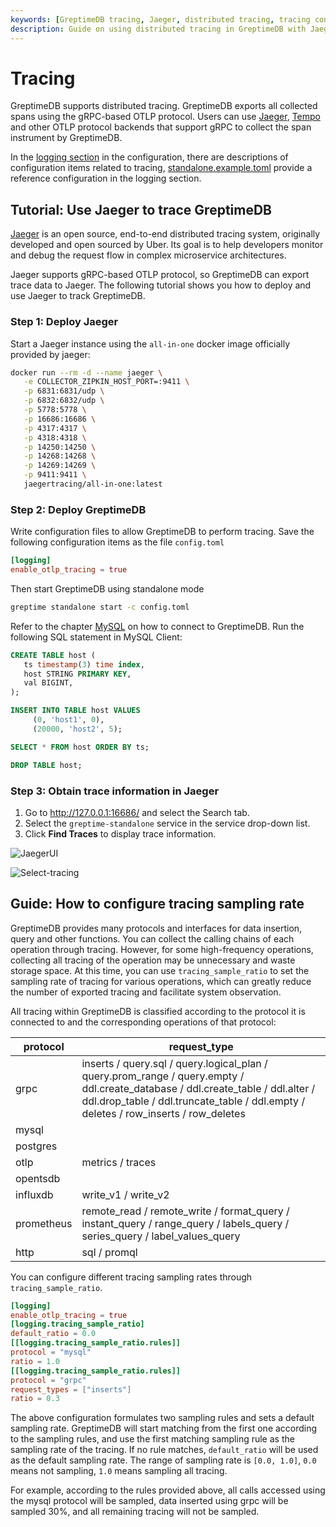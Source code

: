 ```yaml
---
keywords: [GreptimeDB tracing, Jaeger, distributed tracing, tracing configuration, tracing sampling rates]
description: Guide on using distributed tracing in GreptimeDB with Jaeger. Includes steps for deploying Jaeger, configuring GreptimeDB for tracing, obtaining trace information, and configuring tracing sampling rates.
---
```


# Tracing

GreptimeDB supports distributed tracing. GreptimeDB exports all collected spans using the gRPC-based OTLP protocol. Users can use [Jaeger](https://www.jaegertracing.io/), [Tempo](https://grafana.com/oss/tempo/) and other OTLP protocol backends that support gRPC to collect the span instrument by GreptimeDB.

In the [logging section](/user-guide/deployments/configuration.md#logging-options) in the configuration, there are descriptions of configuration items related to tracing, [standalone.example.toml](https://github.com/GreptimeTeam/greptimedb/blob/main/config/standalone.example.toml) provide a reference configuration in the logging section.

## Tutorial: Use Jaeger to trace GreptimeDB

[Jaeger](https://www.jaegertracing.io/) is an open source, end-to-end distributed tracing system, originally developed and open sourced by Uber. Its goal is to help developers monitor and debug the request flow in complex microservice architectures.

Jaeger supports gRPC-based OTLP protocol, so GreptimeDB can export trace data to Jaeger. The following tutorial shows you how to deploy and use Jaeger to track GreptimeDB.

### Step 1: Deploy Jaeger

Start a Jaeger instance using the `all-in-one` docker image officially provided by jaeger:

```bash
docker run --rm -d --name jaeger \
   -e COLLECTOR_ZIPKIN_HOST_PORT=:9411 \
   -p 6831:6831/udp \
   -p 6832:6832/udp \
   -p 5778:5778 \
   -p 16686:16686 \
   -p 4317:4317 \
   -p 4318:4318 \
   -p 14250:14250 \
   -p 14268:14268 \
   -p 14269:14269 \
   -p 9411:9411 \
   jaegertracing/all-in-one:latest
```

### Step 2: Deploy GreptimeDB

Write configuration files to allow GreptimeDB to perform tracing. Save the following configuration items as the file `config.toml`

```Toml
[logging]
enable_otlp_tracing = true
```

Then start GreptimeDB using standalone mode

```bash
greptime standalone start -c config.toml
```

Refer to the chapter [MySQL](/user-guide/protocols/mysql.md) on how to connect to GreptimeDB. Run the following SQL statement in MySQL Client:

```sql
CREATE TABLE host (
   ts timestamp(3) time index,
   host STRING PRIMARY KEY,
   val BIGINT,
);

INSERT INTO TABLE host VALUES
     (0, 'host1', 0),
     (20000, 'host2', 5);

SELECT * FROM host ORDER BY ts;

DROP TABLE host;
```

### Step 3: Obtain trace information in Jaeger

1. Go to http://127.0.0.1:16686/ and select the Search tab.
2. Select the `greptime-standalone` service in the service drop-down list.
3. Click **Find Traces** to display trace information.

![JaegerUI](/jaegerui.png)

![Select-tracing](/select-tracing.png)

## Guide: How to configure tracing sampling rate

GreptimeDB provides many protocols and interfaces for data insertion, query and other functions. You can collect the calling chains of each operation through tracing. However, for some high-frequency operations, collecting all tracing of the operation may be unnecessary and waste storage space. At this time, you can use `tracing_sample_ratio` to set the sampling rate of tracing for various operations, which can greatly reduce the number of exported tracing and facilitate system observation.

All tracing within GreptimeDB is classified according to the protocol it is connected to and the corresponding operations of that protocol:

| **protocol** | **request_type**                                                                                                                                                                                                      |
|--------------|-----------------------------------------------------------------------------------------------------------------------------------------------------------------------------------------------------------------------|
| grpc         | inserts / query.sql / query.logical_plan / query.prom_range / query.empty / ddl.create_database / ddl.create_table / ddl.alter / ddl.drop_table / ddl.truncate_table / ddl.empty / deletes / row_inserts / row_deletes |
| mysql        |                                                                                                                                                                                                                       |
| postgres     |                                                                                                                                                                                                                       |
| otlp         | metrics / traces                                                                                                                                                                                                      |
| opentsdb     |                                                                                                                                                                                                                       |
| influxdb     | write_v1 / write_v2                                                                                                                                                                                                   |
| prometheus   | remote_read / remote_write / format_query / instant_query / range_query / labels_query / series_query / label_values_query                                                                                                          |
| http         | sql / promql       

You can configure different tracing sampling rates through `tracing_sample_ratio`.

```toml
[logging]
enable_otlp_tracing = true
[logging.tracing_sample_ratio]
default_ratio = 0.0
[[logging.tracing_sample_ratio.rules]]
protocol = "mysql"
ratio = 1.0
[[logging.tracing_sample_ratio.rules]]
protocol = "grpc"
request_types = ["inserts"]
ratio = 0.3
```

The above configuration formulates two sampling rules and sets a default sampling rate. GreptimeDB will start matching from the first one according to the sampling rules, and use the first matching sampling rule as the sampling rate of the tracing. If no rule matches, `default_ratio` will be used as the default sampling rate. The range of sampling rate is `[0.0, 1.0]`, `0.0` means not sampling, `1.0` means sampling all tracing.

For example, according to the rules provided above, all calls accessed using the mysql protocol will be sampled, data inserted using grpc will be sampled 30%, and all remaining tracing will not be sampled.